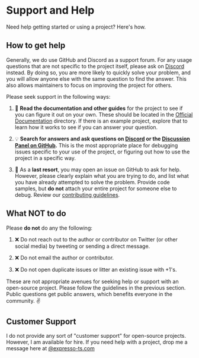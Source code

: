 # Support and Help

Need help getting started or using a project? Here's how.

## How to get help

Generally, we do use GitHub and Discord as a support forum. For any usage questions that are not specific to the project itself, please ask on [Discord](https://discord.com/invite/PyPJfGK) instead. By doing so, you are more likely to quickly solve your problem, and you will allow anyone else with the same question to find the answer. This also allows maintainers to focus on improving the project for others.

Please seek support in the following ways:

1. :book: **Read the documentation and other guides** for the project to see if you can figure it out on your own. These should be located in the [Official Documentation](https://doc.expresso-ts.com/) directory. If there is an example project, explore that to learn how it works to see if you can answer your question.

1. :bulb: **Search for answers and ask questions on [Discord](https://discord.com/invite/PyPJfGK) or the [Discussion Panel on GitHub](https://github.com/expressots/expresso-site-doc/discussions).** This is the most appropriate place for debugging issues specific to your use of the project, or figuring out how to use the project in a specific way.

1. :memo: As a **last resort**, you may open an issue on GitHub to ask for help. However, please clearly explain what you are trying to do, and list what you have already attempted to solve the problem. Provide code samples, but **do not** attach your entire project for someone else to debug. Review our [contributing guidelines](https://github.com/expressots/expresso-site-doc/blob/main/CONTRIBUTING.md).

## What NOT to do 

Please **do not** do any the following:

1. :x: Do not reach out to the author or contributor on Twitter (or other social media) by tweeting or sending a direct message.

1. :x: Do not email the author or contributor.

1. :x: Do not open duplicate issues or litter an existing issue with +1's.

These are not appropriate avenues for seeking help or support with an open-source project. Please follow the guidelines in the previous section. Public questions get public answers, which benefits everyone in the community. ✌️

## Customer Support

I do not provide any sort of "customer support" for open-source projects. However, I am available for hire. If you need help with a project, drop me a message here at [@expresso-ts.com](mailto:richard.zampieri@expresso-ts.com)